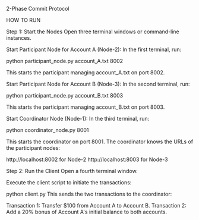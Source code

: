 2-Phase Commit Protocol

HOW TO RUN

Step 1: Start the Nodes
Open three terminal windows or command-line instances.

Start Participant Node for Account A (Node-2): In the first terminal, run:

python participant_node.py account_A.txt 8002

This starts the participant managing account_A.txt on port 8002.

Start Participant Node for Account B (Node-3): In the second terminal, run:

python participant_node.py account_B.txt 8003

This starts the participant managing account_B.txt on port 8003.

Start Coordinator Node (Node-1): In the third terminal, run:

python coordinator_node.py 8001

This starts the coordinator on port 8001. The coordinator knows the URLs of the participant nodes:

http://localhost:8002 for Node-2
http://localhost:8003 for Node-3

Step 2: Run the Client
Open a fourth terminal window.

Execute the client script to initiate the transactions:

python client.py
This sends the two transactions to the coordinator:

Transaction 1: Transfer $100 from Account A to Account B.
Transaction 2: Add a 20% bonus of Account A's initial balance to both accounts.